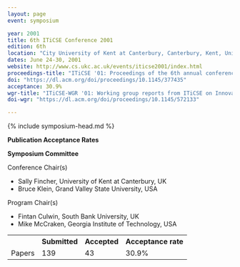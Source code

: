 ```yaml
---
layout: page
event: symposium

year: 2001
title: 6th ITiCSE Conference 2001
edition: 6th
location: "City University of Kent at Canterbury, Canterbury, Kent, United Kingdom"
dates: June 24-30, 2001
website: http://www.cs.ukc.ac.uk/events/iticse2001/index.html
proceedings-title: "ITiCSE '01: Proceedings of the 6th annual conference on Innovation and technology in computer science education"  
doi: "https://dl.acm.org/doi/proceedings/10.1145/377435"
acceptance: 30.9%
wgr-title: "ITiCSE-WGR '01: Working group reports from ITiCSE on Innovation and technology in computer science education"
doi-wgr: "https://dl.acm.org/doi/proceedings/10.1145/572133"

---
```


{% include symposium-head.md %}

**Publication Acceptance Rates**

 <table class="table table-hover table-sm"><tbody><tr><th> </th>
<th>Submitted</th>
<th>Accepted</th>
<th>Acceptance rate</th>
</tr><tr><td>Papers</td>
<td>139</td>
<td>43</td>
<td>30.9%</td>

**Symposium Committee**

Conference Chair(s)

-   Sally Fincher, University of Kent at Canterbury, UK
-   Bruce Klein, Grand Valley State University, USA

Program Chair(s)

-   Fintan Culwin, South Bank University, UK
-   Mike McCraken, Georgia Institute of Technology, USA